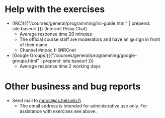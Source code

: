# Help with the exercises

- [IRC]({{"/courses/general/programming/irc-guide.html" | prepend: site.baseurl }}) (Internet Relay Chat)
	- Average response time 20 minutes
	- The official course staff are moderators and have an @ sign in front of their name.
	- Channel #mooc.fi @IRCnet
- [Google Groups]({{"/courses/general/programming/google-groups.html" | prepend: site.baseurl }})
	-  Average response time 2 working days

# Other business and bug reports

- Send mail to <mooc@cs.helsinki.fi>
	- The email address is intended for administrative use only. For assistance with exercises see above.